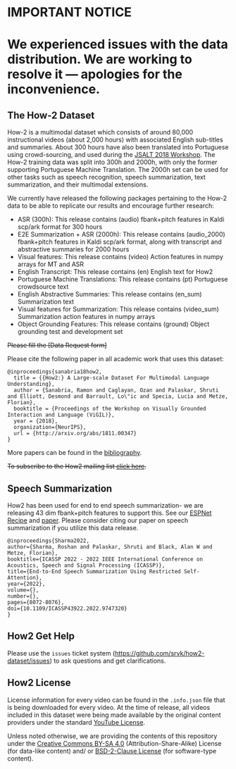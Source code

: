 
# **IMPORTANT NOTICE**

# **We experienced issues with the data distribution. We are working to resolve it — apologies for the inconvenience.**


## The How-2 Dataset 

How-2 is a multimodal dataset which consists of around 80,000 instructional videos (about 2,000 hours) with associated English sub-titles and summaries. About 300 hours have also been translated into Portuguese using crowd-sourcing, and used during the [JSALT 2018 Workshop](https://www.clsp.jhu.edu/workshops/18-workshop/grounded-sequence-sequence-transduction). The How-2 training data was split into 300h and 2000h, with only the former supporting Portuguese Machine Translation. The 2000h set can be used for other tasks such as speech recognition, speech summarization, text summarization, and their multimodal extensions. 

We currently have released the following packages pertaining to the How-2 data to be able to replicate our results and encourage further research:

- ASR (300h): This release contains (audio) fbank+pitch features in Kaldi scp/ark format for 300 hours
- E2E Summarization + ASR (2000h): This release contains (audio_2000) fbank+pitch features in Kaldi scp/ark format, along with transcript and abstractive summaries for 2000 hours
- Visual features: This release contains (video) Action features in numpy arrays for MT and ASR
- English Transcript: This release contains (en) English text for How2
- Portuguese Machine Translations: This release contains (pt) Portuguese crowdsource text
- English Abstractive Summaries: This release contains (en_sum) Summarization text
- Visual features for Summarization: This release contains (video_sum) Summarization action features in numpy arrays
- Object Grounding Features: This release contains (ground) Object grounding test and development set


~~Please fill the [Data Request form]~~


Please cite the following paper in all academic work that uses this dataset:
```
@inproceedings{sanabria18how2,
  title = {{How2:} A Large-scale Dataset For Multimodal Language Understanding},
  author = {Sanabria, Ramon and Caglayan, Ozan and Palaskar, Shruti and Elliott, Desmond and Barrault, Lo\"ic and Specia, Lucia and Metze, Florian},
  booktitle = {Proceedings of the Workshop on Visually Grounded Interaction and Language (ViGIL)},
  year = {2018},
  organization={NeurIPS},
  url = {http://arxiv.org/abs/1811.00347}
}
```

More papers can be found in the [bibliography](Bibliography.md).

~~To subscribe to the How2 mailing list [click here](https://lists.andrew.cmu.edu/mailman/listinfo/how-to).~~



## Speech Summarization

How2 has been used for end to end speech summarization- we are releasing 43 dim fbank+pitch features to support this. See our [ESPNet Recipe](https://github.com/espnet/espnet/tree/master/egs2/how2_2000h/sum1) and [paper](https://ieeexplore.ieee.org/document/9747320). Please consider citing our paper on speech summarization if you utilize this data release.

```
@inproceedings{Sharma2022, 
author={Sharma, Roshan and Palaskar, Shruti and Black, Alan W and Metze, Florian},
booktitle={ICASSP 2022 - 2022 IEEE International Conference on Acoustics, Speech and Signal Processing (ICASSP)},
title={End-to-End Speech Summarization Using Restricted Self-Attention},
year={2022}, 
volume={},
number={},
pages={8072-8076},
doi={10.1109/ICASSP43922.2022.9747320}
}
```


## How2 Get Help
Please use the `issues` ticket system (https://github.com/srvk/how2-dataset/issues) to ask questions and get clarifications. 

## How2 License
License information for every video can be found in the `.info.json` file that is being downloaded for every video.
At the time of release, all videos included in this dataset were being made available by the original content providers under the standard [YouTube License](https://www.youtube.com/static?template=terms).

Unless noted otherwise, we are providing the contents of this repository under the [Creative Commons BY-SA 4.0](https://creativecommons.org/licenses/by-sa/4.0/) (Attribution-Share-Alike) License (for data-like content) and/ or [BSD-2-Clause License](https://opensource.org/licenses/BSD-2-Clause) (for software-type content).
